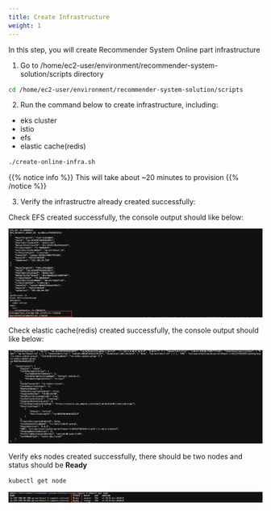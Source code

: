 ```yaml
---
title: Create Infrastructure
weight: 1
---
```


In this step, you will create Recommender System Online part infrastructure

1. Go to /home/ec2-user/environment/recommender-system-solution/scripts directory

```sh
cd /home/ec2-user/environment/recommender-system-solution/scripts
```

2. Run the command below to create infrastructure, including:
- eks cluster
- istio
- efs
- elastic cache(redis)

```sh
./create-online-infra.sh
```

{{% notice info %}}
This will take about ~20 minutes to provision
{{% /notice %}}

3. Verify the infrastructre already created successfully:

Check EFS created successfully, the console output should like below:

![Verify EKS nodes](/images/check-efs.png)

Check elastic cache(redis) created successfully, the console output should like below:

![Verify EKS nodes](/images/check-redis.png)

Verify eks nodes created successfully, there should be two nodes and status should be **Ready**
```sh
kubectl get node
```
![Verify EKS nodes](/images/check-eks-nodes.png)